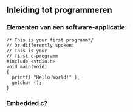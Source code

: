 ## Inleiding tot programmeren  



### Elementen van een software-applicatie:  

```
/* This is your first programm*/
// Or differently spoken:
// This is your
// first c-programm
#include <stdio.h>
void main(void)
{
  printf( "Hello World!" );
  getchar ();
}

```

### Embedded c?
